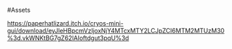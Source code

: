 #Assets

https://paperhatlizard.itch.io/cryos-mini-gui/download/eyJleHBpcmVzIjoxNjY4MTcxMTY2LCJpZCI6MTM2MTUzM30%3d.vkWNKtBG7gZ62lAIoftdgut3pqU%3d